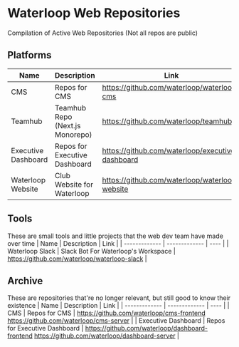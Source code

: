 # Waterloop Web Repositories
Compilation of Active Web Repositories (Not all repos are public)


## Platforms
| Name  | Description | Link |
| ------------- | ------------- | ---- |
| CMS  | Repos for CMS  |  https://github.com/waterloop/waterloop-cms |
| Teamhub  | Teamhub Repo (Next.js Monorepo)  |   https://github.com/waterloop/teamhub  |
| Executive Dashboard  | Repos for Executive Dashboard  | https://github.com/waterloop/executive-dashboard |
| Waterloop Website | Club Website for Waterloop | https://github.com/waterloop/waterloop-website |

## Tools
These are small tools and little projects that the web dev team have made over time
| Name  | Description | Link |
| ------------- | ------------- | ---- |
| Waterloop Slack  | Slack Bot For Waterloop's Workspace  |  https://github.com/waterloop/waterloop-slack  |

## Archive
These are repositories that're no longer relevant, but still good to know their existence
| Name  | Description | Link |
| ------------- | ------------- | ---- |
| CMS  | Repos for CMS  |  https://github.com/waterloop/cms-frontend <br /> https://github.com/waterloop/cms-server |
| Executive Dashboard  | Repos for Executive Dashboard  | https://github.com/waterloop/dashboard-frontend https://github.com/waterloop/dashboard-server |


